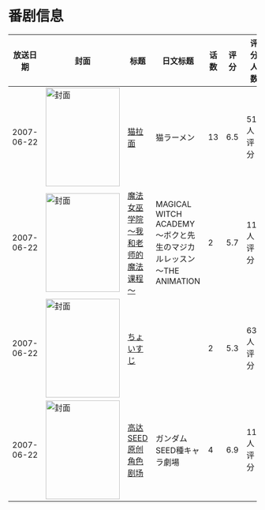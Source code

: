# 番剧信息

|放送日期|封面|标题|日文标题|话数|评分|评分人数|
|---|---|---|---|---|---|---|
|2007-06-22|<img src="https://lain.bgm.tv/pic/cover/c/e9/00/20691_sJTWt.jpg" alt="封面" style="width:150px;height:200px;object-fit:cover;">|[猫拉面](https://bangumi.tv/subject/20691)|猫ラーメン|13|6.5|51人评分|
|2007-06-22|<img src="https://bangumi.tv/img/no_icon_subject.png" alt="封面" style="width:150px;height:200px;object-fit:cover;">|[魔法女巫学院～我和老师的魔法课程～](https://bangumi.tv/subject/74460)|MAGICAL WITCH ACADEMY～ボクと先生のマジカルレッスン～THE ANIMATION|2|5.7|111人评分|
|2007-06-22|<img src="https://bangumi.tv/img/no_icon_subject.png" alt="封面" style="width:150px;height:200px;object-fit:cover;">|[ちょいすじ](https://bangumi.tv/subject/90051)||2|5.3|63人评分|
|2007-06-22|<img src="https://lain.bgm.tv/pic/cover/c/99/e1/239320_ZYc0s.jpg" alt="封面" style="width:150px;height:200px;object-fit:cover;">|[高达SEED 原创角色剧场](https://bangumi.tv/subject/239320)|ガンダムSEED種キャラ劇場|4|6.9|118人评分|
